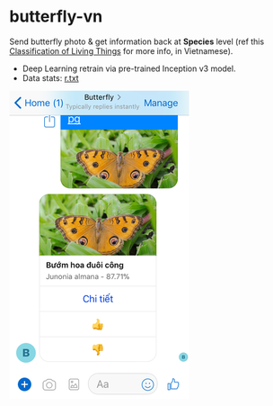 # butterfly-vn

Send butterfly photo & get information back at **Species** level (ref this [Classification of Living Things](https://github.com/tentamen/butterfly-vn/blob/master/knowledge/dinh_nghia.md) for more info, in Vietnamese).

- Deep Learning retrain via pre-trained Inception v3 model.
- Data stats: [r.txt](r.txt)

![messenger](img_2125.png)
